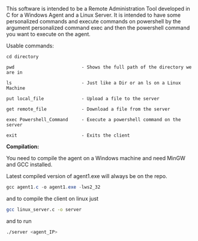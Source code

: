This software is intended to be a Remote Administration Tool developed in C for a Windows Agent and a Linux Server.
It is intended to have some personalized commands and execute commands on powershell by the argument personalized command exec and then the powershell command you want to execute on the agent.

Usable commands:

    cd directory             

    pwd                         - Shows the full path of the directory we are in

    ls                          - Just like a Dir or an ls on a Linux Machine

    put local_file              - Upload a file to the server

    get remote_file             - Download a file from the server

    exec Powershell_Command     - Execute a powershell command on the server

    exit                        - Exits the client


**Compilation:**

You need to compile the agent on a Windows machine and need MinGW and GCC installed.

Latest compiled version of agent1.exe will always be on the repo.

```POWERSHELL
gcc agent1.c -o agent1.exe -lws2_32
```

and to compile the client on linux just 

```BASH
gcc linux_server.c -o server
```

and to run 

```BASH
./server <agent_IP>
```
